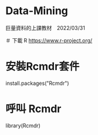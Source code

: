# Data-Mining

巨量資料的上課教材　2022/03/31

＃ 下載 R
https://www.r-project.org/

# 安裝Rcmdr套件 
install.packages("Rcmdr")

# 呼叫 Rcmdr
library(Rcmdr)



